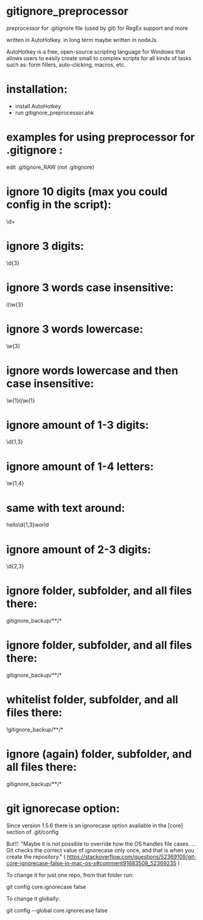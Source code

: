 # gitignore_preprocessor
preprocessor for .gitignore file (used by git) for RegEx support and more

written in AutoHotkey. in long term maybe written in nodeJs.

AutoHotkey is a free, open-source scripting language for Windows that allows users to easily create small to complex scripts for all kinds of tasks such as: form fillers, auto-clicking, macros, etc.

# installation:

- install AutoHotkey
- run gitignore_preprocessor.ahk


# examples for using preprocessor for .gitignore :

edit .gitignore_RAW (not .gitignore)


# ignore 10 digits (max you could config in the script):
\d+

# ignore 3 digits:
\d{3}

# ignore 3 words case insensitive:
i)\w{3}

# ignore 3 words lowercase:
\w{3}

# ignore words lowercase and then case insensitive:
\w{1}i)\w{1}

# ignore amount of 1-3 digits:
\d{1,3}

# ignore amount of 1-4 letters:
\w{1,4}

# same with text around:
hello\d{1,3}world

# ignore amount of 2-3 digits:
\d{2,3}

# ignore folder, subfolder, and all files there:
gitignore_backup/**/*


# ignore folder, subfolder, and all files there:
gitignore_backup/**/*

# whitelist folder, subfolder, and all files there:
!gitignore_backup/**/*

# ignore (again) folder, subfolder, and all files there:
gitignore_backup/**/*

# git ignorecase option:

Since version 1.5.6 there is an ignorecase option available in the [core] section of .git/config

But!!: "Maybe it is not possible to override how the OS handles file cases. ... Git checks the correct value of ignorecase only once, and that is when you create the repository." ( https://stackoverflow.com/questions/52369109/git-core-ignorecase-false-in-mac-os-x#comment91683508_52369235 )

To change it for just one repo, from that folder run:

git config core.ignorecase false

To change it globally:

git config --global core.ignorecase false